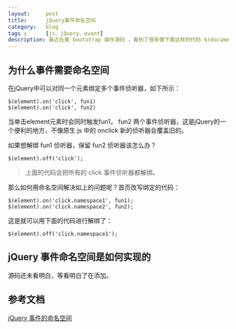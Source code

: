 ```yaml
---
layout:     post
title:      jQuery事件命名空间
category:   blog
tags :      [js、jQuery、event]
description: 最近在看 bootstrap 插件源码 ，看到了很多像下面这样的代码 $(document).on('click.bs.alert.data-api', dismiss, Alert.prototype.close) ，突然发现原来 jQuery 竟然是有事件命名空间的。那么事件为什么需要命名空间呢？ jQuery事件的命名空间是怎么实现的呢？
---
```


## 为什么事件需要命名空间

在jQuery中可以对同一个元素绑定多个事件侦听器，如下所示：

	$(element).on('click', fun1)
	$(element).on('click', fun2)

当单击element元素时会同时触发fun1， fun2 两个事件侦听器，这是jQuery的一个便利的地方，不像原生 js 中的 onclick 新的侦听器会覆盖旧的。

如果想解绑 fun1 侦听器，保留 fun2 侦听器该怎么办？

	$(element).off('click');

> 上面的代码会把所有的 click 事件侦听器都解绑。

那么如何用命名空间解决如上的问题呢？首页改写绑定的代码：

	$(element).on('click.namespace1', fun1);
	$(element).on('click.namespace2', fun2);

这是就可以用下面的代码进行解绑了：

	$(element).off('click.namespace1');

## jQuery 事件命名空间是如何实现的

源码还未看明白，等看明白了在添加。

## 参考文档

[jQuery 事件的命名空间](http://segmentfault.com/a/1190000000339421)




